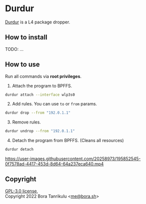 # Durdur

[Durdur](https://www.youtube.com/watch?v=sF0QweCoaMo) is a L4 package dropper.

## How to install

TODO: ...

## How to use

Run all commands via **root privileges**.  

1. Attach the program to BPFFS.
```sh
durdur attach --interface wlp3s0
```

2. Add rules. You can use `to` or `from` params.
```sh
durdur drop --from "192.0.1.1"
```

3. Remove rules.
```sh
durdur undrop --from "192.0.1.1"
```

4. Detach the program from BPFFS. (Cleans all resources)
```sh
durdur detach
```

https://user-images.githubusercontent.com/20258973/195852545-0f7578ad-4417-453d-8d64-64a237eca640.mp4

## Copyright

[GPL-3.0 license](https://github.com/boratanrikulu/durdur/blob/main/LICENSE),  
Copyright 2022 Bora Tanrikulu <[me@bora.sh](mailto:me@bora.sh)>
